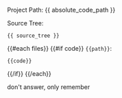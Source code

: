 Project Path: {{ absolute_code_path }}

Source Tree:

```
{{ source_tree }}
```

{{#each files}}
{{#if code}}
`{{path}}`:
```
{{code}}
```
{{/if}}
{{/each}}

don't answer, only remember